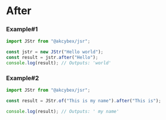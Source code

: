 # After

### Example#1

```javascript
import JStr from "@akcybex/jsr";

const jstr = new JStr("Hello world");
const result = jstr.after("Hello");
console.log(result); // Outputs: 'world'
```

### Example#2

```javascript
import JStr from "@akcybex/jsr";

const result = JStr.of("This is my name").after("This is");

console.log(result); // Outputs: ' my name'
```
